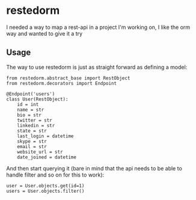 # restedorm

I needed a way to map a rest-api in a project I'm working on, I like the orm way and wanted to give it a try

## Usage

The way to use restedorm is just as straight forward as defining a model:

    from restedorm.abstract_base import RestObject
    from restedorm.decorators import Endpoint
    
    @Endpoint('users')
    class User(RestObject):
        id = int
        name = str
        bio = str
        twitter = str
        linkedin = str
        state = str
        last_login = datetime
        skype = str
        email = str
        website_url = str
        date_joined = datetime

And then start querying it (bare in mind that the api needs to be able to handle filter and so on for this to work):

    user = User.objects.get(id=1)
    users = User.objects.filter()